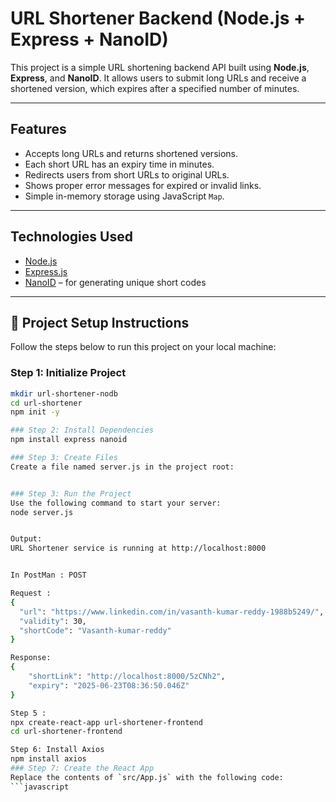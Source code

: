 #  URL Shortener Backend (Node.js + Express + NanoID)

This project is a simple URL shortening backend API built using **Node.js**, **Express**, and **NanoID**. It allows users to submit long URLs and receive a shortened version, which expires after a specified number of minutes.

---

##  Features

- Accepts long URLs and returns shortened versions.
- Each short URL has an expiry time in minutes.
- Redirects users from short URLs to original URLs.
- Shows proper error messages for expired or invalid links.
- Simple in-memory storage using JavaScript `Map`.

---

## Technologies Used

- [Node.js](https://nodejs.org/)
- [Express.js](https://expressjs.com/)
- [NanoID](https://github.com/ai/nanoid) – for generating unique short codes

---

## 📁 Project Setup Instructions

Follow the steps below to run this project on your local machine:

### Step 1: Initialize Project
```bash
mkdir url-shortener-nodb
cd url-shortener
npm init -y

### Step 2: Install Dependencies
npm install express nanoid

### Step 3: Create Files
Create a file named server.js in the project root:


### Step 3: Run the Project
Use the following command to start your server:
node server.js


Output:
URL Shortener service is running at http://localhost:8000


In PostMan : POST 

Request :
{
  "url": "https://www.linkedin.com/in/vasanth-kumar-reddy-1988b5249/",
  "validity": 30,
  "shortCode": "Vasanth-kumar-reddy"
}

Response:
{
    "shortLink": "http://localhost:8000/5zCNh2",
    "expiry": "2025-06-23T08:36:50.046Z"
}

Step 5 : 
npx create-react-app url-shortener-frontend
cd url-shortener-frontend

Step 6: Install Axios
npm install axios
### Step 7: Create the React App
Replace the contents of `src/App.js` with the following code:
```javascript 




